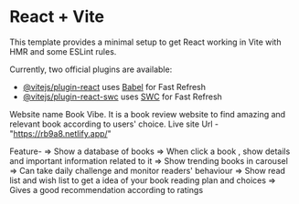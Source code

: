 # React + Vite

This template provides a minimal setup to get React working in Vite with HMR and some ESLint rules.

Currently, two official plugins are available:

- [@vitejs/plugin-react](https://github.com/vitejs/vite-plugin-react/blob/main/packages/plugin-react/README.md) uses [Babel](https://babeljs.io/) for Fast Refresh
- [@vitejs/plugin-react-swc](https://github.com/vitejs/vite-plugin-react-swc) uses [SWC](https://swc.rs/) for Fast Refresh

Website name Book Vibe. It is a book review website to find amazing and relevant book according to users' choice.
Live site Url - "https://rb9a8.netlify.app/"

Feature-
=> Show a database of books
=> When click a book , show details and important information related to it
=> Show trending books in carousel
=> Can take daily challenge and monitor readers' behaviour
=> Show read list and wish list to get a idea of your book reading plan and choices
=> Gives a good recommendation according to ratings